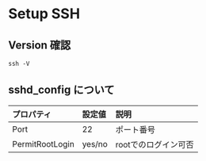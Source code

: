 # Setup SSH

## Version 確認
```
ssh -V
```

## sshd_config について

|プロパティ|設定値|説明|
|:--|:--|:--|
|Port|22|ポート番号|
|PermitRootLogin|yes/no|rootでのログイン可否|

